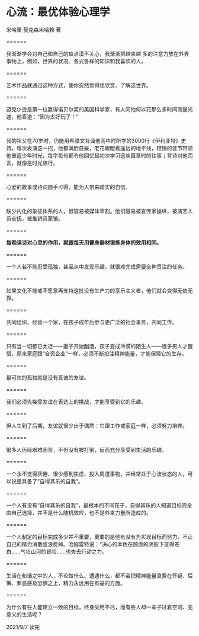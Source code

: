 # 心流：最优体验心理学

米哈里·契克森米哈赖 著

======

我渐渐学会对自己和自己的缺点漠不关心，我渐渐把越来越 多的注意力放在外界事物上，例如，世界的状况、各式各样的知识和我喜欢的人。

======

艺术作品就通过这种方式，使你突然觉得想欣赏、了解这世界。

======

迈克尔逊是第一位赢得诺贝尔奖的美国科学家，有人问他何以花那么多时间测量光速，他答道：“因为太好玩了！”

======

我的祖父在70岁时，仍能用希腊文背诵他高中时所学的3000行《伊利亚特》史诗。每次表演这一招，他都满脸自豪，老花眼瞪着遥远的地平线，铿锵的音节带领他重返少年时光，每字每句都令他回忆起初次学习这些篇章时的往事；背诗对他而言，就像是时光旅行。

======

心爱的故事或诗词随手可得，能为人带来踏实的自信。

======

缺少内化的象征体系的人，很容易被媒体宰割。他们容易被宣传家操纵，被演艺人员安抚，被推销员蒙骗。

======

**每晚读诗对心灵的作用，就跟每天用健身器材锻炼身体的效用相同。**

======

一个人若不能忍受孤独，甚至从中发现乐趣，就很难完成需要全神贯注的任务。

======

如果文化不能或不愿意再支持这批没有生产力的享乐主义者，他们就会变得无依无靠。

======

共同组织、经营一个家，在孩子成年后参与更广泛的社会事务，共同工作。

======

只有当一切都已太迟——妻子开始酗酒，孩子变成冷漠的陌生人——很多男人才醒悟，原来家庭跟“合资企业”一样，必须不断投注精神能量，才能保障它的生存。

======

最可怕的孤独就是没有真诚的友谊。

======

我们必须先接受友谊在表达上的挑战，才能享受到它的乐趣。

======

但人生到了后期，友谊就很少出于偶然：它跟工作或家庭一样，必须努力培养。

======

很多人历经艰难困苦，不但没有被打倒，反而充分享受到生活的乐趣。

======

一个永不觉得厌倦、很少感到焦虑、投入周遭事物，并经常处于心流状态的人，可以说是具备了“自得其乐的自我”。

======

一个人有没有“自得其乐的自我”，最根本的不同在于，自得其乐的人知道目标完全由自己选择，并不是什么随机效应，也不是外来力量所造成的。

======

一个人制定的目标完成多少并不重要，重要的是他有没有为实现目标而努力，不让自己的精力消散或浪费掉。哈姆雷特说：“决心的本色在顾虑的阴影下变得苍白……气壮山河的冒险……也失去行动之力。

======

生活在和谐之中的人，不论做什么、遭遇什么，都不会把精神能量浪费在怀疑、后悔、罪恶感及恐惧之上，精力永远用在有益的方面。

======

为什么有些人能建立一致的目标，终身受用不尽，而有些人却一辈子过着空洞、无意义的生活呢？

2021/9/7 读完
